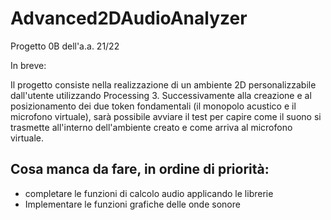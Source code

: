 # Advanced2DAudioAnalyzer
Progetto 0B dell'a.a. 21/22

In breve:

Il progetto consiste nella realizzazione di un ambiente 2D personalizzabile dall'utente utilizzando Processing 3.
Successivamente alla creazione e al posizionamento dei due token fondamentali (il monopolo acustico e il microfono virtuale), sarà possibile avviare il test per capire come il suono si trasmette all'interno dell'ambiente creato e come arriva al microfono virtuale.



## Cosa manca da fare, in ordine di priorità:

- completare le funzioni di calcolo audio applicando le librerie
- Implementare le funzioni grafiche delle onde sonore

